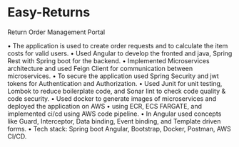 # Easy-Returns
Return Order Management Portal

•	The application is used to create order requests and to calculate the item costs for valid users.
•	Used Angular to develop the fronted and java, Spring Rest with Spring boot for the backend.
•	Implemented Microservices architecture and used Feign Client for communication between microservices.
•	To secure the application used Spring Security and jwt tokens for Authentication and Authorization.
•	Used Junit for unit testing, Lombok to reduce boilerplate code, and Sonar lint to check code quality & code security.
•	Used docker to generate images of microservices and deployed the application on AWS
•	using ECR, ECS FARGATE, and implemented ci/cd using AWS code pipeline.
•	In Angular used concepts like Guard, Interceptor, Data binding, Event binding, and Template driven forms.
•	Tech stack: Spring boot Angular, Bootstrap, Docker, Postman, AWS CI/CD.

